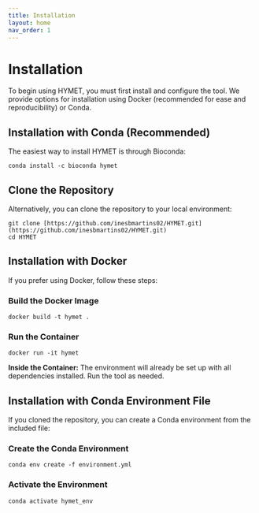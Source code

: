 ```yaml
---
title: Installation
layout: home
nav_order: 1
---
```


# Installation

To begin using HYMET, you must first install and configure the tool. We provide options for installation using Docker (recommended for ease and reproducibility) or Conda.

## Installation with Conda (Recommended)

The easiest way to install HYMET is through Bioconda:

```
conda install -c bioconda hymet
```

## Clone the Repository

Alternatively, you can clone the repository to your local environment:

```
git clone [https://github.com/inesbmartins02/HYMET.git](https://github.com/inesbmartins02/HYMET.git)
cd HYMET
```

## Installation with Docker

If you prefer using Docker, follow these steps:

### Build the Docker Image

```
docker build -t hymet .
```

### Run the Container

```
docker run -it hymet
```

**Inside the Container:** The environment will already be set up with all dependencies installed. Run the tool as needed.

## Installation with Conda Environment File

If you cloned the repository, you can create a Conda environment from the included file:

### Create the Conda Environment

```
conda env create -f environment.yml
```

### Activate the Environment

```
conda activate hymet_env
```
